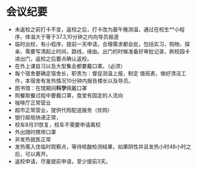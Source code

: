 # 会议纪要

- 未返校之前打卡不变，返校之后，打卡改为晨午晚测温，通过在校生**小程序，体温大于等于37.3,10分钟之内向导员报道
- 临时出校，有小程序，提前一天申请，合理需求都会批，包括实习，购物，探亲，需要写清起止时间，路线，缘由。出门的时候准备好审批记录，刷校园卡进出门，返校之后要点确认返校。
- 在外上课自习以及大型集会都要戴口罩。（必须）
- 每个宿舍要确定宿舍长，职责为：督促测温上报，制定 值班表，做好清洁工作，本宿舍有发热情况10分钟内报告楼长以及导员。
- 图书馆：在馆期间**科学**佩戴口罩
- 购餐取餐过程中要戴口罩，食堂有固定的人流向
- 咖啡厅正常营业
- 超市正常营业，提供代购配送服务（优购）
- 银行邮局快递正常，
- 校车8月31恢复，校车不需要申请离校
- 外出随时携带口罩
- 非发热就医正常
- 发热需入住临时观察点，等待核酸检测结果，如果阴性并且发热小时48小时之后，可以离开。
- 返校申请，尽量提前申请，至少提前3天。

